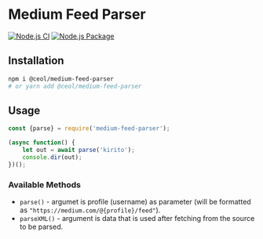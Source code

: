 # Medium Feed Parser

[![Node.js CI](https://github.com/ceoldevs/medium-feed-parser/actions/workflows/node.js.yml/badge.svg?branch=main)](https://github.com/ceoldevs/medium-feed-parser/actions/workflows/node.js.yml)
[![Node.js Package](https://github.com/ceoldevs/medium-feed-parser/actions/workflows/npm-publish.yml/badge.svg?branch=main)](https://github.com/ceoldevs/medium-feed-parser/actions/workflows/npm-publish.yml)

## Installation

```bash
npm i @ceol/medium-feed-parser
# or yarn add @ceol/medium-feed-parser
```

## Usage

```js
const {parse} = require('medium-feed-parser');

(async function() {
    let out = await parse('kirito');
    console.dir(out);
})();
```

### Available Methods

- `parse()` - argumet is profile (username) as parameter (will be formatted as `"https://medium.com/@{profile}/feed"`).
- `parseXML()` - argument is data that is used after fetching from the source to be parsed.
